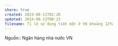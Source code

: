```yaml
---
share: true
created: 2023-08-11T02:20
updated: 2024-08-13T00:23
filename: Tỉ lệ sử dụng tiền mặt ở VN khoảng 12％
---
```

Nguồn:: Ngân hàng nhà nước VN
